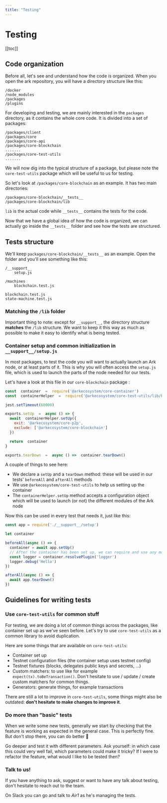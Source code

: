 ```yaml
---
title: "Testing"
---
```


# Testing

[[toc]]

## Code organization

Before all, let's see and understand how the code is organized. When you open the ark repository, you will have a directory structure like this:

```
/docker
/node_modules
/packages
/plugins
```

For developing and testing, we are mainly interested in the `packages` directory, as it contains the whole core code. It is divided into a set of packages:

```
/packages/client
/packages/core
/packages/core-api
/packages/core-blockchain
.......
/packages/core-test-utils
.......
```

We will now dig into the typical structure of a package, but please note the `core-test-utils` package which will be useful to us for testing.

So let's look at `/packages/core-blockchain` as an example. It has two main directories:

```
/packages/core-blockchain/__tests__
/packages/core-blockchain/lib
```

`lib` is the actual code while `__tests__` contains the tests for the code.

Now that we have a global idea of how the code is organized, we can actually go inside the `__tests__` folder and see how the tests are structured.

## Tests structure

We'll keep `packages/core-blockchain/__tests__` as an example. Open the folder and you'll see something like this:

```
/__support__
    setup.js

/machines
    blockchain.test.js

blockchain.test.js
state-machine.test.js
```

### Matching the `/lib` folder

Important thing to note: except for `__support__`, the directory structure **matches** the `/lib` structure. We want to keep it this way as much as possible to make it easy to identify what is being tested.

### Container setup and common initialization in `__support__/setup.js`

In most packages, to test the code you will want to actually launch an Ark node, or at least parts of it. This is why you will often access the `setup.js` file, which is used to launch the parts of the node needed for our tests.

Let's have a look at this file in our `core-blockchain` package :

```js
const  container  =  require('@arkecosystem/core-container')
const  containerHelper  =  require('@arkecosystem/core-test-utils/lib/helpers/container')

jest.setTimeout(60000)

exports.setUp  =  async () => {
  await  containerHelper.setUp({
    exit: '@arkecosystem/core-p2p',
    exclude: ['@arkecosystem/core-blockchain']
  })

  return  container
}

exports.tearDown  =  async () =>  container.tearDown()
```

A couple of things to see here:

- We declare a `setUp` and a `tearDown` method: these will be used in our tests' `beforeAll` and `afterAll` methods
- We use `@arkecosystem/core-test-utils` to help us setting up the container
- The `containerHelper.setUp` method accepts a configuration object which will be used to launch (or not) the different modules of the Ark node

Now this can be used in every test that needs it, just like this:

```js
const app = require('./__support__/setup')

let container

beforeAll(async () => {
  container = await app.setUp()
  // After the container has been set up, we can require and use any module
  const logger = container.resolvePlugin('logger')
  logger.debug('Hello')
})

afterAll(async () => {
  await app.tearDown()
})
```

## Guidelines for writing tests

### Use `core-test-utils` for common stuff

For testing, we are doing a lot of common things across the packages, like container set up as we've seen before. Let's try to use `core-test-utils` as a common library to avoid duplication.

Here are some things that are available on `core-test-utils`:

- Container set up
- Testnet configuration files (the container setup uses testnet config)
- Testnet fixtures (blocks, delegates public keys and secrets, ...)
- Custom matchers: to use like for example `expect(tx).toBeTransaction()`. Don't hesitate to use / update / create custom matchers for common things.
- Generators: generate things, for example transactions

There are still a lot to improve in `core-test-utils`, some things might also be outdated: **don't hesitate to make changes to improve it**.

### Do more than "basic" tests

When we write some new tests, generally we start by checking that the feature is working as expected in the general case. This is perfectly fine. But don't stop there, you can do better 💪

Go deeper and test it with different parameters. Ask yourself: in which case this could very well fail, which parameters could make it tricky? If I were to refactor the feature, what would I like to be tested then?

### Talk to us!

If you have anything to ask, suggest or want to have any talk about testing, don't hesitate to reach out to the team.

On Slack you can go and talk to *Air1* as he's managing the tests.

